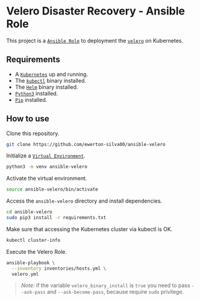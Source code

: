 # Velero Disaster Recovery - Ansible Role

This project is a [`Ansible Role`](https://docs.ansible.com/ansible/latest/user_guide/playbooks_reuse_roles.html) to deployment the [`velero`](https://velero.io/) on Kubernetes.

## Requirements

- A [`Kubernetes`](https://kubernetes.io/) up and running.
- The [`kubectl`](https://kubernetes.io/docs/tasks/tools/) binary installed.
- The [`Helm`](https://helm.sh/) binary installed.
- [`Python3`](https://www.python.org/) installed.
- [`Pip`](https://pypi.org/project/pip/) installed.

## How to use

Clone this repository.
```bash
git clone https://github.com/ewerton-silva00/ansible-velero
```

Initialize a [`Virtual Environment`](https://docs.python.org/3/library/venv.html).
```bash
python3 -m venv ansible-velero
```

Activate the virtual environment.
```bash
source ansible-velero/bin/activate
```

Access the `ansible-velero` directory and install dependencies.
```bash
cd ansible-velero
sudo pip3 install -r requirements.txt
```
Make sure that accessing the Kubernetes cluster via kubectl is OK.
```bash
kubectl cluster-info
```

Execute the Velero Role.
```bash
ansible-playbook \
  --inventory inventories/hosts.yml \
  velero.yml
```
> _Note_: if the variable `velero_binary_install` is `true` you need to pass `--ask-pass` and `--ask-become-pass`, because require `sudo` privilege.
